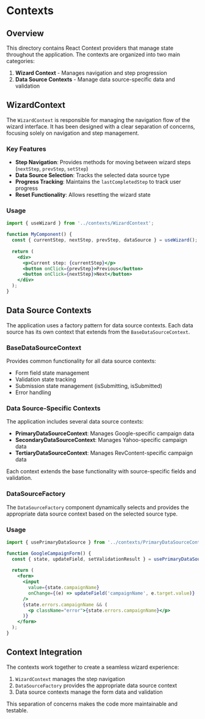 # Contexts

## Overview

This directory contains React Context providers that manage state throughout the application. The contexts are organized into two main categories:

1. **Wizard Context** - Manages navigation and step progression
2. **Data Source Contexts** - Manage data source-specific data and validation

## WizardContext

The `WizardContext` is responsible for managing the navigation flow of the wizard interface. It has been designed with a clear separation of concerns, focusing solely on navigation and step management.

### Key Features

- **Step Navigation**: Provides methods for moving between wizard steps (`nextStep`, `prevStep`, `setStep`)
- **Data Source Selection**: Tracks the selected data source type
- **Progress Tracking**: Maintains the `lastCompletedStep` to track user progress
- **Reset Functionality**: Allows resetting the wizard state

### Usage

```jsx
import { useWizard } from '../contexts/WizardContext';

function MyComponent() {
  const { currentStep, nextStep, prevStep, dataSource } = useWizard();
  
  return (
    <div>
      <p>Current step: {currentStep}</p>
      <button onClick={prevStep}>Previous</button>
      <button onClick={nextStep}>Next</button>
    </div>
  );
}
```

## Data Source Contexts

The application uses a factory pattern for data source contexts. Each data source has its own context that extends from the `BaseDataSourceContext`.

### BaseDataSourceContext

Provides common functionality for all data source contexts:

- Form field state management
- Validation state tracking
- Submission state management (isSubmitting, isSubmitted)
- Error handling

### Data Source-Specific Contexts

The application includes several data source contexts:

- **PrimaryDataSourceContext**: Manages Google-specific campaign data
- **SecondaryDataSourceContext**: Manages Yahoo-specific campaign data
- **TertiaryDataSourceContext**: Manages RevContent-specific campaign data

Each context extends the base functionality with source-specific fields and validation.

### DataSourceFactory

The `DataSourceFactory` component dynamically selects and provides the appropriate data source context based on the selected source type.

### Usage

```jsx
import { usePrimaryDataSource } from '../contexts/PrimaryDataSourceContext';

function GoogleCampaignForm() {
  const { state, updateField, setValidationResult } = usePrimaryDataSource();
  
  return (
    <form>
      <input 
        value={state.campaignName} 
        onChange={(e) => updateField('campaignName', e.target.value)} 
      />
      {state.errors.campaignName && (
        <p className="error">{state.errors.campaignName}</p>
      )}
    </form>
  );
}
```

## Context Integration

The contexts work together to create a seamless wizard experience:

1. `WizardContext` manages the step navigation
2. `DataSourceFactory` provides the appropriate data source context
3. Data source contexts manage the form data and validation

This separation of concerns makes the code more maintainable and testable.
